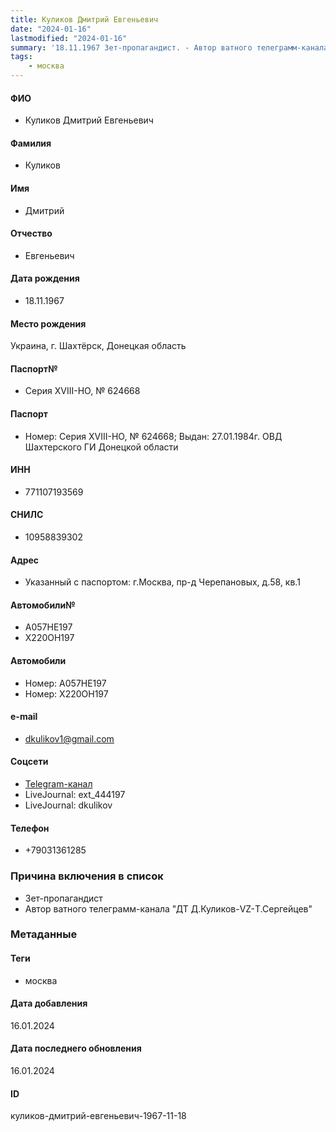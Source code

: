 ```yaml
---
title: Куликов Дмитрий Евгеньевич
date: "2024-01-16"
lastmodified: "2024-01-16"
summary: '18.11.1967 Зет-пропагандист. - Автор ватного телеграмм-канала "ДТ Д.Куликов-VZ-Т.Сергейцев"'
tags: 
    - москва
---
```

<!--# pp2-->
<!--## Фигурант-->
<!--### Личные данные-->
#### ФИО
- Куликов Дмитрий Евгеньевич
#### Фамилия
- Куликов
#### Имя
- Дмитрий
#### Отчество
- Евгеньевич
#### Дата рождения
- 18.11.1967
#### Место рождения
Украина, г. Шахтёрск, Донецкая область
#### Паспорт№
- Серия XVIII-НО, № 624668
#### Паспорт
- Номер: Серия XVIII-НО, № 624668; Выдан: 27.01.1984г. ОВД Шахтерского ГИ Донецкой области
#### ИНН
- 771107193569
#### СНИЛС
- 10958839302
#### Адрес
- Указанный с паспортом: г.Москва, пр-д Черепановых, д.58, кв.1
#### Автомобили№
- А057НЕ197
- Х220ОН197
#### Автомобили
- Номер: А057НЕ197
- Номер: Х220ОН197
#### e-mail
- dkulikov1@gmail.com
#### Соцсети
- [Telegram-канал](https://t.me/dtlive)
- LiveJournal: ext_444197
- LiveJournal: dkulikov
#### Телефон
- +79031361285
### Причина включения в список
- Зет-пропагандист
- Автор ватного телеграмм-канала "ДТ Д.Куликов-VZ-Т.Сергейцев"
### Метаданные
#### Теги
- москва
#### Дата добавления
16.01.2024
#### Дата последнего обновления
16.01.2024
#### ID
куликов-дмитрий-евгеньевич-1967-11-18
<!--## END;-->
